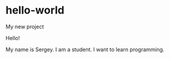 # hello-world
My new project 

 Hello!
 
 My name is Sergey. I am a student. I want to learn programming.
